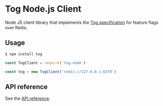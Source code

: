 # Tog Node.js Client

Node JS client library that implements the [Tog specification](https://github.com/escaletech/tog) for feature flags over Redis.

## Usage

```sh
$ npm install tog
```

```js
const TogClient = require('tog-node')

const tog = new TogClient('redis://127.0.0.1:6379')
```

## API reference

See the [API reference](https://escaletech.github.io/tog-node/modules/_index_.html).
